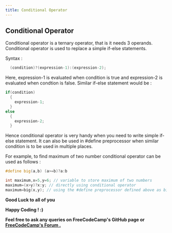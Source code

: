 ```yaml
---
title: Conditional Operator
---
```


## Conditional Operator

Conditional operator is a ternary operator, that is it needs 3 operands. 
Conditional operator is used to replace a simple if-else statements.

Syntax :
```cpp
  (condition)?(expression-1):(expression-2);
```
Here, expression-1 is evaluated when condition is true and expression-2 is evaluated when condtion is false.
Similar if-else statement would be :
```cpp
if(condition)
  {
    expression-1;
  }
else
  {
    expression-2;
  }
```
Hence conditional operator is very handy when you need to write simple if-else statement. It can also be used in #define 
preprocessor when similar condition is to be used in multiple places.

For example, to find maximum of two number conditional operator can be used as follows :

```cpp
#define big(a,b) (a>=b)?a:b

int maximum,x=5,y=6; // variable to store maximum of two numbers
maximum=(x>y)?x:y; // directly using conditional operator
maximum=big(x,y); // using the #define preprocessor defined above as big
```
 **Good Luck to all of you** 

 **Happy Coding ! :)**

 **Feel free to ask any queries on FreeCodeCamp's GitHub page or [FreeCodeCamp's Forum .](https://forum.freecodecamp.org/)**
